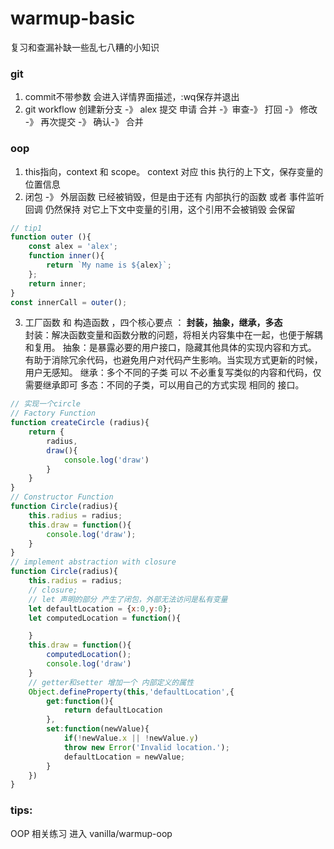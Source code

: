 # warmup-basic
复习和查漏补缺一些乱七八糟的小知识

### git
1. commit不带参数 会进入详情界面描述，:wq保存并退出
2. git workflow 创建新分支 -》 alex 提交 申请 合并 -》审查-》 打回 -》 修改 -》 再次提交 -》 确认-》 合并

### oop
1. this指向，context 和 scope。 context 对应 this 执行的上下文，保存变量的位置信息 
2. 闭包 -》 外层函数 已经被销毁，但是由于还有 内部执行的函数 或者 事件监听回调 仍然保持 对它上下文中变量的引用，这个引用不会被销毁 会保留
```javascript
// tip1 
function outer (){
    const alex = 'alex';
    function inner(){
        return `My name is ${alex}`;
    };
    return inner;
}
const innerCall = outer();

```
3. 工厂函数 和 构造函数 ，四个核心要点 ： <strong>封装，抽象，继承，多态</strong> <br>
封装：解决函数变量和函数分散的问题，将相关内容集中在一起，也便于解耦和复用。
抽象：是暴露必要的用户接口，隐藏其他具体的实现内容和方式。 有助于消除冗余代码，也避免用户对代码产生影响。当实现方式更新的时候，用户无感知。
继承：多个不同的子类 可以 不必重复写类似的内容和代码，仅需要继承即可
多态：不同的子类，可以用自己的方式实现 相同的 接口。
```javascript
// 实现一个circle
// Factory Function
function createCircle (radius){
    return {
        radius,
        draw(){
            console.log('draw')
        }
    }
}
// Constructor Function
function Circle(radius){
    this.radius = radius;
    this.draw = function(){
        console.log('draw');
    }
}
// implement abstraction with closure
function Circle(radius){
    this.radius = radius;
    // closure;
    // let 声明的部分 产生了闭包，外部无法访问是私有变量 
    let defaultLocation = {x:0,y:0};
    let computedLocation = function(){

    }
    this.draw = function(){
        computedLocation();
        console.log('draw')
    }
    // getter和setter 增加一个 内部定义的属性
    Object.defineProperty(this,'defaultLocation',{
        get:function(){
            return defaultLocation
        },
        set:function(newValue){
            if(!newValue.x || !newValue.y)
            throw new Error('Invalid location.');
            defaultLocation = newValue;
        }
    })
}

```
### tips:
OOP 相关练习 进入 vanilla/warmup-oop
